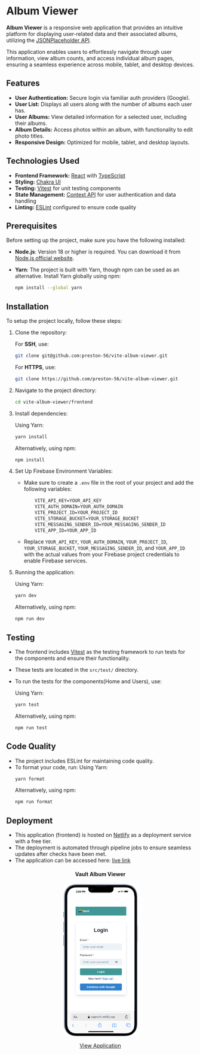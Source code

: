 # Album Viewer

**Album Viewer** is a responsive web application that provides an intuitive platform for displaying user-related data and their associated albums, utilizing the [JSONPlaceholder API](https://jsonplaceholder.typicode.com/).

This application enables users to effortlessly navigate through user information, view album counts, and access individual album pages, ensuring a seamless experience across mobile, tablet, and desktop devices.

## Features

- **User Authentication:** Secure login via familiar auth providers (Google).
- **User List:** Displays all users along with the number of albums each user has.
- **User Albums:** View detailed information for a selected user, including their albums.
- **Album Details:** Access photos within an album, with functionality to edit photo titles.
- **Responsive Design:** Optimized for mobile, tablet, and desktop layouts.

## Technologies Used

- **Frontend Framework:** [React](https://react.dev/) with [TypeScript](https://www.typescriptlang.org/)
- **Styling:** [Chakra UI](https://v2.chakra-ui.com/)
- **Testing:** [Vitest](https://vitest.dev/) for unit testing components
- **State Management:** [Context API](https://react.dev/reference/react/useContext) for user authentication and data handling
- **Linting:** [ESLint](https://eslint.org/) configured to ensure code quality

## Prerequisites

Before setting up the project, make sure you have the following installed:

- **Node.js**: Version 18 or higher is required. You can download it from [Node.js official website](https://nodejs.org/).
- **Yarn**: The project is built with Yarn, though npm can be used as an alternative. Install Yarn globally using npm:
  
  ```bash
  npm install --global yarn

## Installation

To setup the project locally, follow these steps:

1. Clone the repository:
   
   For **SSH**, use:

   ```bash
   git clone git@github.com:preston-56/vite-album-viewer.git
   ```

   For  **HTTPS**, use:
   ```bash
   git clone https://github.com/preston-56/vite-album-viewer.git
   ```
2. Navigate to the project directory:

   ```bash
   cd vite-album-viewer/frontend
   ```
3. Install dependencies:
   
   Using Yarn:

   ```bash
   yarn install
   ```
   Alternatively, using npm:
   ```bash
   npm install
   ```
4. Set Up Firebase Environment Variables:
   - Make sure to create a `.env` file in the root of your project and add the following variables:
     ```plaintext
         VITE_API_KEY=YOUR_API_KEY
         VITE_AUTH_DOMAIN=YOUR_AUTH_DOMAIN
         VITE_PROJECT_ID=YOUR_PROJECT_ID
         VITE_STORAGE_BUCKET=YOUR_STORAGE_BUCKET
         VITE_MESSAGING_SENDER_ID=YOUR_MESSAGING_SENDER_ID
         VITE_APP_ID=YOUR_APP_ID
     ```

   - Replace `YOUR_API_KEY`, `YOUR_AUTH_DOMAIN`, `YOUR_PROJECT_ID`, `YOUR_STORAGE_BUCKET`, `YOUR_MESSAGING_SENDER_ID`, and `YOUR_APP_ID` with the actual values from your Firebase project credentials to enable Firebase services.


5. Running the application:

   Using Yarn:
   ```bash
   yarn dev
   ```
   Alternatively, using npm:
   ```bash
   npm run dev
   ```
## Testing
- The frontend includes [Vitest](https://vitest.dev/) as the testing framework to run tests for the components and ensure their functionality.
- These tests are located in the `src/test/` directory.
- To run the tests for the components(Home and Users), use:
  
  Using Yarn:
  ```bash
  yarn test
  ```
  Alternatively, using npm:
  ```bash
  npm run test
  ```
## Code Quality

- The project includes ESLint for maintaining code quality.
- To format your code, run:
  Using Yarn:
  ```bash
  yarn format
  ```
  Alternatively, using npm:
  ```bash
  npm run format
  ```

## Deployment

- This application (frontend) is hosted on [Netlify](https://www.netlify.com/) as a deployment service with a free tier.
- The deployment is automated through pipeline jobs to ensure seamless updates after checks have been met.
- The application can be accessed here: [live link](https://sageauth.netlify.app/home)

<div style="text-align: center;">
    <h4>Vault Album Viewer</h4>
    <img src="./frontend/public/iPhone-13-PRO-sageauth.netlify.app.png" alt="Album Viewer" width="200px">
    <p><a href="https://sageauth.netlify.app/home">View Application</a></p>
</div>
